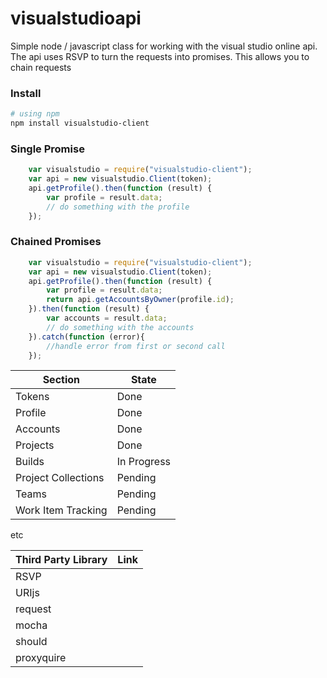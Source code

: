 visualstudioapi
===============

Simple node / javascript class for working with the visual studio online api. The api uses RSVP to turn the requests into promises.
This allows you to chain requests

### Install
```bash
# using npm
npm install visualstudio-client
```

### Single Promise

```javascript
    var visualstudio = require("visualstudio-client");
    var api = new visualstudio.Client(token);
    api.getProfile().then(function (result) {
        var profile = result.data;
	    // do something with the profile
    });
```

### Chained Promises

```javascript
    var visualstudio = require("visualstudio-client");
    var api = new visualstudio.Client(token);
    api.getProfile().then(function (result) {
        var profile = result.data;
        return api.getAccountsByOwner(profile.id);
    }).then(function (result) {
        var accounts = result.data;
		// do something with the accounts
    }).catch(function (error){
    	//handle error from first or second call
    });
```

| Section | State |
--------|--------
| Tokens | Done |
| Profile | Done |
| Accounts | Done |
| Projects | Done |
| Builds | In Progress|
| Project Collections | Pending|
| Teams | Pending|
| Work Item Tracking | Pending|

etc

|Third Party Library | Link |
|---------------------|------|
|RSVP||
|URIjs||
|request||
|mocha||
|should||
|proxyquire||
